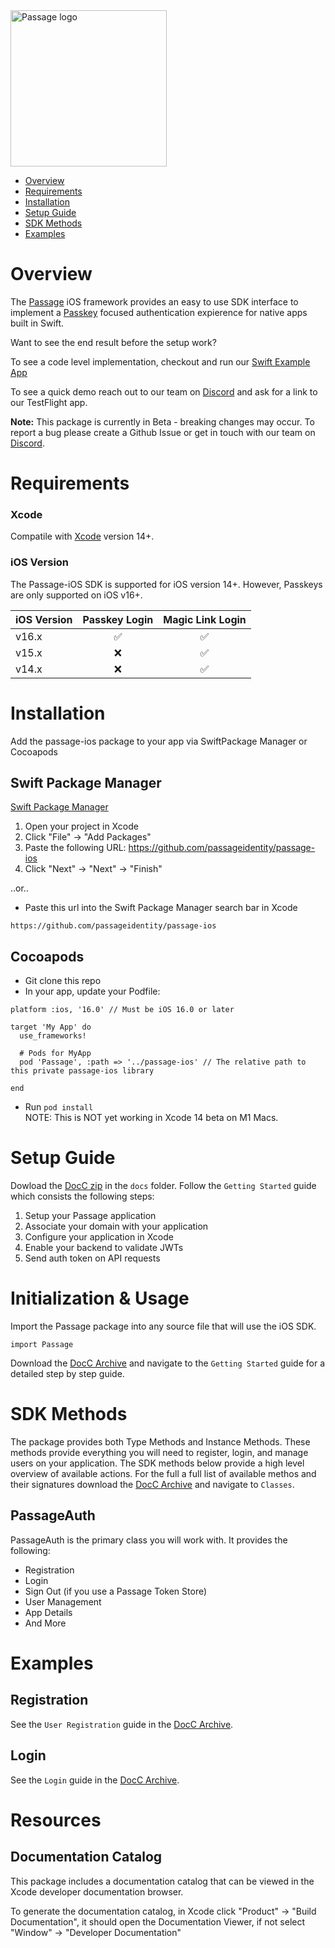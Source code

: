 <img src="https://storage.googleapis.com/passage-docs/passage-logo-gradient.svg" alt="Passage logo" style="width:250px;"/>

- [Overview](#overview)
- [Requirements](#requirements)
- [Installation](#installation)
- [Setup Guide](#setup-guide)
- [SDK Methods](#sdk-methods)
- [Examples](#examples)


# Overview

The [Passage](https://passage.id) iOS framework provides an easy to use SDK interface to implement a [Passkey](https://developer.apple.com/passkeys/) focused authentication expierence for native apps built in Swift. 

 Want to see the end result before the setup work? 

 To see a code level implementation, checkout and run our [Swift Example App](https://github.com/passageidentity/example-ios)  

 To see a quick demo reach out to our team on [Discord](https://discord.gg/9CC7vHJEku) and ask for a link to our TestFlight app. 


**Note:** This package is currently in Beta - breaking changes may occur. To report a bug please create a Github Issue or get in touch with our team on [Discord](https://discord.gg/9CC7vHJEku). 

# Requirements

### Xcode
Compatile with [Xcode](https://developer.apple.com/xcode/) version 14+.

### iOS Version

The Passage-iOS SDK is supported for iOS version 14+. However, Passkeys are only supported on iOS v16+.

| iOS Version 	| Passkey Login 	 | Magic Link Login 	|
|-------------	|      :----:      |        :----: 	    |
| v16.x       	|       ✅       	|           ✅        |
| v15.x     	|        ❌       	|           ✅      	 |
| v14.x       	|        ❌       	|           ✅        |

# Installation

Add the passage-ios package to your app via SwiftPackage Manager or Cocoapods
## Swift Package Manager

[Swift Package Manager](https://swift.org/package-manager/)

1. Open your project in Xcode
2. Click "File" -> "Add Packages"
3. Paste the following URL: https://github.com/passageidentity/passage-ios
4. Click "Next" -> "Next" -> "Finish"

..or..

- Paste this url into the Swift Package Manager search bar in Xcode

```
https://github.com/passageidentity/passage-ios
```

## Cocoapods

- Git clone this repo
- In your app, update your Podfile:

```
platform :ios, '16.0' // Must be iOS 16.0 or later

target 'My App' do
  use_frameworks!

  # Pods for MyApp
  pod 'Passage', :path => '../passage-ios' // The relative path to this private passage-ios library

end
```

- Run `pod install`
  <br>
  NOTE: This is NOT yet working in Xcode 14 beta on M1 Macs.

# Setup Guide

Dowload the [DocC zip](docs/Passage.doccarchive.zip) in the `docs` folder. Follow the `Getting Started` guide which consists the following steps:


1. Setup your Passage application
2. Associate your domain with your application
3. Configure your application in Xcode
4. Enable your backend to validate JWTs
5. Send auth token on API requests

# Initialization & Usage
Import the Passage package into any source file that will use the iOS SDK.

```
import Passage
```

Download the [DocC Archive](docs/Passage.doccarchive.zip) and navigate to the `Getting Started` guide for a detailed step by step guide.


# SDK Methods 
The package provides both Type Methods and Instance Methods. These methods provide everything you will need to register, login, and manage users on your application. The SDK methods below provide a high level overview of available actions. For the full a full list of available methos and their signatures download the [DocC Archive](docs/Passage.doccarchive.zip) and navigate to `Classes`.

## PassageAuth

PassageAuth is the primary class you will work with. It provides the following:

- Registration
- Login
- Sign Out (if you use a Passage Token Store)
- User Management
- App Details
- And More
 
# Examples
## Registration

See the `User Registration` guide in the [DocC Archive](docs/Passage.doccarchive.zip).

## Login

See the `Login` guide in the [DocC Archive](docs/Passage.doccarchive.zip).

# Resources

## Documentation Catalog

This package includes a documentation catalog that can be viewed in the Xcode developer documentation browser.

To generate the documentation catalog, in Xcode click "Product" -> "Build Documentation", it should open the Documentation Viewer, if not select "Window" -> "Developer Documentation"
